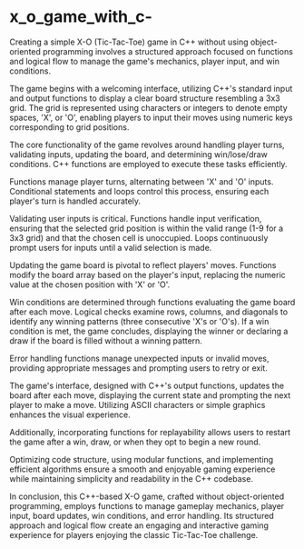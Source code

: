 # x_o_game_with_c-
Creating a simple X-O (Tic-Tac-Toe) game in C++ without using object-oriented programming involves a structured approach focused on functions and logical flow to manage the game's mechanics, player input, and win conditions.

The game begins with a welcoming interface, utilizing C++'s standard input and output functions to display a clear board structure resembling a 3x3 grid. The grid is represented using characters or integers to denote empty spaces, 'X', or 'O', enabling players to input their moves using numeric keys corresponding to grid positions.

The core functionality of the game revolves around handling player turns, validating inputs, updating the board, and determining win/lose/draw conditions. C++ functions are employed to execute these tasks efficiently.

Functions manage player turns, alternating between 'X' and 'O' inputs. Conditional statements and loops control this process, ensuring each player's turn is handled accurately.

Validating user inputs is critical. Functions handle input verification, ensuring that the selected grid position is within the valid range (1-9 for a 3x3 grid) and that the chosen cell is unoccupied. Loops continuously prompt users for inputs until a valid selection is made.

Updating the game board is pivotal to reflect players' moves. Functions modify the board array based on the player's input, replacing the numeric value at the chosen position with 'X' or 'O'.

Win conditions are determined through functions evaluating the game board after each move. Logical checks examine rows, columns, and diagonals to identify any winning patterns (three consecutive 'X's or 'O's). If a win condition is met, the game concludes, displaying the winner or declaring a draw if the board is filled without a winning pattern.

Error handling functions manage unexpected inputs or invalid moves, providing appropriate messages and prompting users to retry or exit.

The game's interface, designed with C++'s output functions, updates the board after each move, displaying the current state and prompting the next player to make a move. Utilizing ASCII characters or simple graphics enhances the visual experience.

Additionally, incorporating functions for replayability allows users to restart the game after a win, draw, or when they opt to begin a new round.

Optimizing code structure, using modular functions, and implementing efficient algorithms ensure a smooth and enjoyable gaming experience while maintaining simplicity and readability in the C++ codebase.

In conclusion, this C++-based X-O game, crafted without object-oriented programming, employs functions to manage gameplay mechanics, player input, board updates, win conditions, and error handling. Its structured approach and logical flow create an engaging and interactive gaming experience for players enjoying the classic Tic-Tac-Toe challenge.
